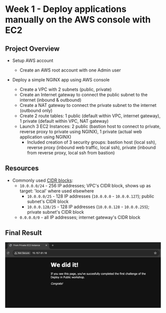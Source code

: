 # Week 1 - Deploy applications manually on the AWS console with EC2
## Project Overview
- Setup AWS account
  - Create an AWS root account with one Admin user

- Deploy a simple NGINX app using AWS console
  - Create a VPC with 2 subnets (public, private)
  - Create an Internet gateway to connect the public subnet to the internet (inbound & outbound)
  - Create a NAT gateway to connect the private subnet to the internet (outbound only)
  - Create 2 route tables: 1 public (default within VPC, internet gateway), 1 private (default within VPC, NAT gateway)
  - Launch 3 EC2 Instances: 2 public (bastion host to connect to private, reverse proxy to private using NGINX), 1 private (actual web application using NGINX)
    - Included creation of 3 security groups: bastion host (local ssh), reverse proxy (inbound web traffic, local ssh), private (inbound from reverse proxy, local ssh from bastion)

## Resources
- Commonly used [CIDR blocks](https://docs.aws.amazon.com/vpc/latest/userguide/subnet-sizing.html):
  - `10.0.0.0/24` - 256 IP addresses; VPC's CIDR block, shows up as target: 'local' where used elsewhere
    - `10.0.0.0/25` - 128 IP addresses (`10.0.0.0` - `10.0.0.127`); public subnet's CIDR block
    - `10.0.0.128/25` - 128 IP addresses (`10.0.0.128` - `10.0.0.255`); private subnet's CIDR block
  - `0.0.0.0/0` - all IP addresses; internet gateway's CIDR block

## Final Result
<img src="Week1_Deployment_Success.png" width="750" />